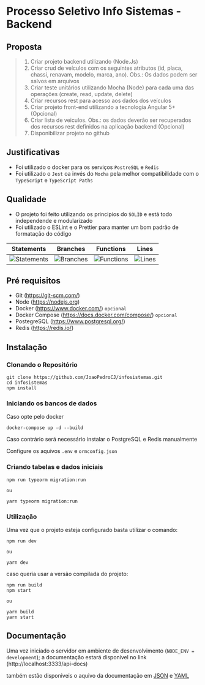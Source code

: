 # Processo Seletivo Info Sistemas - Backend

## Proposta

> 1. Criar projeto backend utilizando (Node.Js)
> 2. Criar crud de veículos com os seguintes atributos (id, placa, chassi, renavam, modelo, marca, ano). Obs.: Os dados podem ser salvos em arquivos
> 3. Criar teste unitários utilizando Mocha (Node) para cada uma das operações (create, read, update, delete)
> 4. Criar recursos rest para acesso aos dados dos veículos
> 5. Criar projeto front-end utilizando a tecnologia Angular 5+ (Opcional)
> 6. Criar lista de veiculos. Obs.: os dados deverão ser recuperados dos recursos rest definidos na aplicação backend (Opcional)
> 7. Disponibilizar projeto no github

## Justificativas

  - Foi utilizado o docker para os serviços `PostreSQL` e `Redis`
  - Foi utilizado o `Jest` oa invés do `Mocha` pela melhor compatibilidade com o `TypeScript` e `TypeScript Paths`

## Qualidade
  - O projeto foi feito utilizando os principios do `SOLID` e está todo independende e modularizado
  - Foi utilizado o ESLint e o Prettier para manter um  bom padrão de formatação do código

| Statements | Branches | Functions | Lines |
|:-:|:-:|:-:|:-:|
| ![Statements](https://img.shields.io/badge/Coverage-100%25-brightgreen.svg) | ![Branches](https://img.shields.io/badge/Coverage-92.59%25-brightgreen.svg) | ![Functions](https://img.shields.io/badge/Coverage-100%25-brightgreen.svg) | ![Lines](https://img.shields.io/badge/Coverage-100%25-brightgreen.svg)    |

## Pré requisitos
 - Git (https://git-scm.com/)
 - Node (https://nodejs.org)
 - Docker (https://www.docker.com/) `opcional`
 - Docker Compose (https://docs.docker.com/compose/) `opcional`
 - PostegreSQL (https://www.postgresql.org/)
 - Redis (https://redis.io/)
## Instalação

### Clonando o Repositório

```
git clone https://github.com/JoaoPedroCJ/infosistemas.git
cd infosistemas
npm install
```

### Iniciando os bancos de dados

Caso opte pelo docker

```
docker-compose up -d --build
```

Caso contrário será necessário instalar o PostgreSQL e Redis manualmente

Configure os aquivos `.env` e `ormconfig.json`

### Criando tabelas e dados iniciais

```
npm run typeorm migration:run

ou

yarn typeorm migration:run
```

### Utilização

Uma vez que o projeto esteja configurado basta utilizar o comando:

```
npm run dev

ou

yarn dev
```

caso queria usar a versão compilada do projeto:

```
npm run build
npm start

ou

yarn build
yarn start
```

## Documentação

Uma vez iniciado o servidor em ambiente de desenvolvimento (`NODE_ENV = development`);
a documentação estará disponivel no link (http://localhost:3333/api-docs)

também estão disponiveis o aquivo da documentação em [JSON]() e [YAML]()
